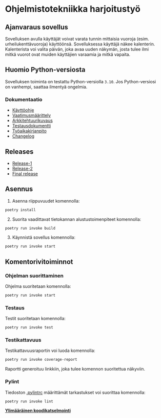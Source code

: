 # Ohjelmistotekniikka harjoitustyö

## Ajanvaraus sovellus

Sovelluksen avulla käyttäjät voivat varata tunnin mittaisia vuoroja (esim. urheilukenttävuoroja) käyttöönsä. Sovelluksessa käyttäjä näkee kalenterin. Kalenterista voi valita päivän, joka avaa uuden näkymän, josta tulee ilmi mitkä vuorot ovat muiden käyttäjien varaamia ja mitkä vapaita.

## Huomio Python-versiosta

Sovelluksen toiminta on testattu Python-versiolla `3.10`. Jos Python-versiosi on vanhempi, saattaa ilmentyä ongelmia.


### Dokumentaatio

* [Käyttöohje](./dokumentaatio/kayttoohje.md)
* [Vaatimusmäärittely](./dokumentaatio/vaatimusmaarittely.md)
* [Arkkitehtuurikuvaus](./dokumentaatio/arkkitehtuuri.md)
* [Testausdokumentti](./dokumentaatio/testaus.md)
* [Työaikakirjanpito](./dokumentaatio/tuntikirjanpito.md)
* [Changelog](./dokumentaatio/changelog.md)

## Releases

* [Release-1](https://github.com/levomaaa/ot-harjoitustyo/releases/tag/viikko5)
* [Release-2](https://github.com/levomaaa/ot-harjoitustyo/releases/tag/viikko6)
* [Final release](https://github.com/levomaaa/ot-harjoitustyo/releases/tag/loppupalautus)
 
## Asennus

1. Asenna riippuvuudet komennolla:

```bash
poetry install
```

2. Suorita vaadittavat tietokannan alustustoimenpiteet komennolla:

```bash
poetry run invoke build
```

3. Käynnistä sovellus komennolla:

```bash
poetry run invoke start
```

## Komentorivitoiminnot

### Ohjelman suorittaminen

Ohjelma suoritetaan komennolla:

```bash
poetry run invoke start
```

### Testaus

Testit suoritetaan komennolla:

```bash
poetry run invoke test
```

### Testikattavuus

Testikattavuusraportin voi luoda komennolla:

```bash
poetry run invoke coverage-report
```

Raportti generoituu linkkiin, joka tulee komennon suoritettua näkyviin.

### Pylint

Tiedoston [.pylintrc](./.pylintrc) määrittämät tarkastukset voi suorittaa komennolla:

```bash
poetry run invoke lint
```
**[Ylimääräinen koodikatselmointi](https://github.com/jakubgrad/ot-harjoitustyo)**